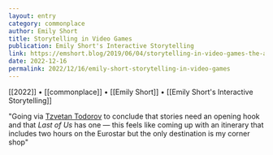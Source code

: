```yaml
---
layout: entry
category: commonplace
author: Emily Short
title: Storytelling in Video Games
publication: Emily Short's Interactive Storytelling
link: https://emshort.blog/2019/06/04/storytelling-in-video-games-the-art-of-the-digital-narrative-amy-m-green/
date: 2022-12-16
permalink: 2022/12/16/emily-short-storytelling-in-video-games
---
```


[[2022]] • [[commonplace]] • [[Emily Short]] • [[Emily Short's Interactive Storytelling]]

"Going via [Tzvetan Todorov](https://en.wikipedia.org/wiki/Tzvetan_Todorov) to conclude that stories need an opening hook and that *Last of Us* has one — this feels like coming up with an itinerary that includes two hours on the Eurostar but the only destination is my corner shop"
